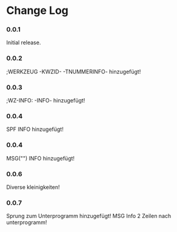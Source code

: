 # Change Log

### 0.0.1

Initial release.

### 0.0.2

;WERKZEUG -KWZID- -TNUMMERINFO- hinzugefügt!

### 0.0.3

;WZ-INFO: -INFO- hinzugefügt!

### 0.0.4

SPF INFO hinzugefügt!

### 0.0.4

MSG("") INFO hinzugefügt!

### 0.0.6

Diverse kleinigkeiten!

### 0.0.7

Sprung zum Unterprogramm hinzugefügt!
MSG Info 2 Zeilen nach unterprogramm!